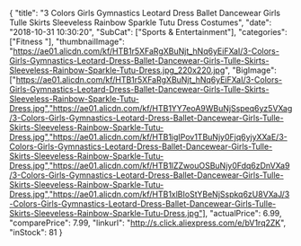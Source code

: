 {
	"title": "3 Colors Girls Gymnastics Leotard Dress Ballet Dancewear Girls Tulle Skirts Sleeveless Rainbow Sparkle Tutu Dress Costumes",
	"date": "2018-10-31 10:30:20",
	"SubCat": ["Sports & Entertainment"],
	"categories": ["Fitness "],
	"thumbnailImage": "https://ae01.alicdn.com/kf/HTB1r5XFaRgXBuNjt_hNq6yEiFXaI/3-Colors-Girls-Gymnastics-Leotard-Dress-Ballet-Dancewear-Girls-Tulle-Skirts-Sleeveless-Rainbow-Sparkle-Tutu-Dress.jpg_220x220.jpg",
	"BigImage": ["https://ae01.alicdn.com/kf/HTB1r5XFaRgXBuNjt_hNq6yEiFXaI/3-Colors-Girls-Gymnastics-Leotard-Dress-Ballet-Dancewear-Girls-Tulle-Skirts-Sleeveless-Rainbow-Sparkle-Tutu-Dress.jpg","https://ae01.alicdn.com/kf/HTB1YY7eoA9WBuNjSspeq6yz5VXag/3-Colors-Girls-Gymnastics-Leotard-Dress-Ballet-Dancewear-Girls-Tulle-Skirts-Sleeveless-Rainbow-Sparkle-Tutu-Dress.jpg","https://ae01.alicdn.com/kf/HTB1igIPov1TBuNjy0Fjq6yjyXXaE/3-Colors-Girls-Gymnastics-Leotard-Dress-Ballet-Dancewear-Girls-Tulle-Skirts-Sleeveless-Rainbow-Sparkle-Tutu-Dress.jpg","https://ae01.alicdn.com/kf/HTB1lZZwouOSBuNjy0Fdq6zDnVXa9/3-Colors-Girls-Gymnastics-Leotard-Dress-Ballet-Dancewear-Girls-Tulle-Skirts-Sleeveless-Rainbow-Sparkle-Tutu-Dress.jpg","https://ae01.alicdn.com/kf/HTB1xlBIoStYBeNjSspkq6zU8VXaJ/3-Colors-Girls-Gymnastics-Leotard-Dress-Ballet-Dancewear-Girls-Tulle-Skirts-Sleeveless-Rainbow-Sparkle-Tutu-Dress.jpg"],
	"actualPrice": 6.99,
	"comparePrice": 7.99,
	"linkurl": "http://s.click.aliexpress.com/e/bV1rq2ZK",
	"inStock": 81
}
